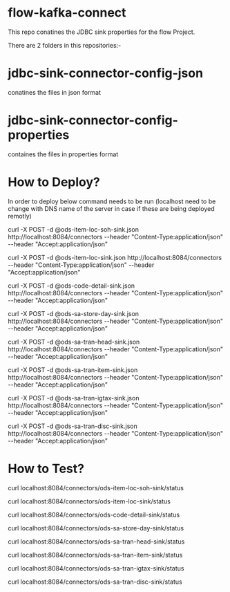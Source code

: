 # flow-kafka-connect

This repo conatines the JDBC sink properties for the flow Project.

There are 2 folders in this repositories:-

# jdbc-sink-connector-config-json

conatines the files in json format

# jdbc-sink-connector-config-properties

containes the files in properties format

# How to Deploy?
In order to deploy below command needs to be run (localhost need to be change with DNS name of the server in case if these are being deployed remotly)

curl -X POST -d @ods-item-loc-soh-sink.json http://localhost:8084/connectors --header "Content-Type:application/json" --header "Accept:application/json"

curl -X POST -d @ods-item-loc-sink.json http://localhost:8084/connectors --header "Content-Type:application/json" --header "Accept:application/json"

curl -X POST -d @ods-code-detail-sink.json http://localhost:8084/connectors --header "Content-Type:application/json" --header "Accept:application/json"

curl -X POST -d @ods-sa-store-day-sink.json http://localhost:8084/connectors --header "Content-Type:application/json" --header "Accept:application/json"

curl -X POST -d @ods-sa-tran-head-sink.json http://localhost:8084/connectors --header "Content-Type:application/json" --header "Accept:application/json"

curl -X POST -d @ods-sa-tran-item-sink.json http://localhost:8084/connectors --header "Content-Type:application/json" --header "Accept:application/json"

curl -X POST -d @ods-sa-tran-igtax-sink.json http://localhost:8084/connectors --header "Content-Type:application/json" --header "Accept:application/json"

curl -X POST -d @ods-sa-tran-disc-sink.json http://localhost:8084/connectors --header "Content-Type:application/json" --header "Accept:application/json"


# How to Test?
curl localhost:8084/connectors/ods-item-loc-soh-sink/status

curl localhost:8084/connectors/ods-item-loc-sink/status

curl localhost:8084/connectors/ods-code-detail-sink/status

curl localhost:8084/connectors/ods-sa-store-day-sink/status

curl localhost:8084/connectors/ods-sa-tran-head-sink/status

curl localhost:8084/connectors/ods-sa-tran-item-sink/status

curl localhost:8084/connectors/ods-sa-tran-igtax-sink/status

curl localhost:8084/connectors/ods-sa-tran-disc-sink/status

